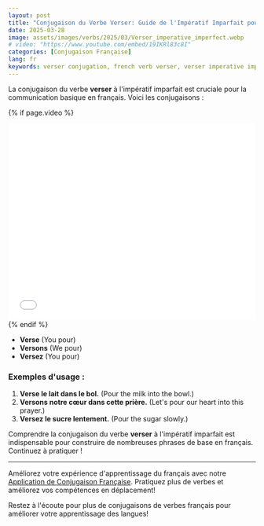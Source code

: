 ```yaml
---
layout: post
title: "Conjugaison du Verbe Verser: Guide de l'Impératif Imparfait pour les Débutants"
date: 2025-03-28
image: assets/images/verbs/2025/03/Verser_imperative_imperfect.webp
# video: "https://www.youtube.com/embed/19IKRl83c8I"
categories: [Conjugaison Française]
lang: fr
keywords: verser conjugation, french verb verser, verser imperative imperfect, french conjugation, learn french
---
```


La conjugaison du verbe **verser** à l'impératif imparfait est cruciale pour la communication basique en français. Voici les conjugaisons :

<!-- Video Embed Section -->
{% if page.video %}
<div class="video-embed">
  <iframe width="100%" height="400" src="{{ page.video | escape }}" frameborder="0" allowfullscreen></iframe>
</div>
{% endif %}

- **Verse** (You pour)
- **Versons** (We pour)
- **Versez** (You pour)

### Exemples d'usage :

1. **Verse le lait dans le bol.** (Pour the milk into the bowl.)
2. **Versons notre cœur dans cette prière.** (Let's pour our heart into this prayer.)
3. **Versez le sucre lentement.** (Pour the sugar slowly.)

Comprendre la conjugaison du verbe **verser** à l'impératif imparfait est indispensable pour construire de nombreuses phrases de base en français. Continuez à pratiquer !

---

Améliorez votre expérience d'apprentissage du français avec notre [Application de Conjugaison Française]({{site.appStore.url}}). Pratiquez plus de verbes et améliorez vos compétences en déplacement!

Restez à l'écoute pour plus de conjugaisons de verbes français pour améliorer votre apprentissage des langues!
